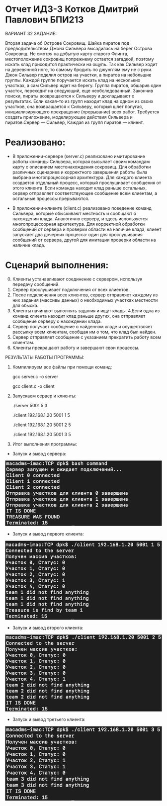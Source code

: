 # Отчет ИДЗ-3 Котков Дмитрий Павлович БПИ213

ВАРИАНТ 32 ЗАДАНИЕ:


   Вторая задача об Острове Сокровищ. Шайка пиратов под предводительством Джона Сильвера высадилась на берег Острова Сокровищ. Не смотря на добытую карту старого Флинта, местоположение сокровищ попрежнему остается загадкой, поэтому искать клад приходится практически на ощупь. Так как Сильвер ходит на деревянной ноге, то самому бродить по джунглям ему не с руки. Джон Сильвер поделил остров на участки, а пиратов на небольшие группы. Каждой группе поручается искать клад на нескольких участках, а сам Сильвер ждет на берегу. Группа пиратов, обшарив один участок, переходит на следующий, еще необследованный. Закончив поиски, пираты возвращаются к Сильверу и докладывают о результатах. Если какая–то из групп находит клад на одном из своих участков, она возвращается к Сильверу, который шлет попугая, инициализирующего прекращение (прерывание) всех работ. Требуется создать приложение, моделирующее действия Сильвера и пиратов.Сервер — Сильвер, Каждая из групп пиратов — клиент.





# Реализовано:
 - В приложении-сервере (server.c) реализовано имитирование работы команды Сильвера, которая высылает своим командам карту с описанием местонахождения сокровищ. Для обработки различных сценариев и корректного завершения работы была выбрана многопроцессорная архитектура. Для каждого клиента создается отдельный процесс, который прослушивает сообщения от этого клиента. Если команда находит клад раньше остальных, сервер отправляет соответствующее сообщение всем клиентам, а остальные процессы прерываются.

 - В приложении-клиенте (client.c) реализовано поведение команд Сильвера, которые обыскивают местность и сообщают о нахождении клада. Аналогично серверу, и здесь используется многопроцессорная архитектура. Для корректной обработки сообщений от сервера и проверки области на наличие клада, клиент запускает два дочерних процесса: один для прослушивания сообщений от сервера, другой для имитации проверки области на наличие клада.

# Сценарий выполнения:

0. Клиенты устанавливают соединение с сервером, используя передачу сообщений.
1. Сервер прослушивает подключения от всех клиентов.
2. После подключения всех клиентов, сервер отправляет каждому из них задания (массивы данных) о необходимых участках местности для обыска.
3. Клиенты начинают выполнять задания и ищут клады.
4.Если одна из команд клиента находит клад раньше других, она отправляет сообщение серверу о нахождении клада.
5. Сервер получает сообщение о найденном кладе и осуществляет рассылку всем клиентам, сообщая им о том, что клад был найден.
6. Сервер отправляет сообщение с указанием прекратить работу всем клиентам.
7. Клиенты прекращают работу и завершают свои процессы.



РЕЗУЛЬТАТЫ РАБОТЫ ПРОГРАММЫ:

1. Компилируем все файлы при помощи команд:


      gcc server.c -o server
      
      
      gcc client.c -o client
      
      
2. Запускаем сервер и клиенты:


      ./server 5001 5 3
      
      
      ./client 192.168.1.20 5001 1 5
      
      
      ./client 192.168.1.20 5001 2 5
      
      
      ./client 192.168.1.20 5001 3 5
      
      
3. Итог выполнения программы:

- Запуск и вывод сервера:


![alt text](https://github.com/kottng/OS_IDZ_4/blob/main/server.png)


- Запуск и вывод первого клиента:


![alt text](https://github.com/kottng/OS_IDZ_4/blob/main/client_1.png)


- Запуск и вывод второго клиента:


![alt text](https://github.com/kottng/OS_IDZ_4/blob/main/client_2.png)


- Запуск и вывод третьего клиента:


![alt text](https://github.com/kottng/OS_IDZ_4/blob/main/client_3.png)
